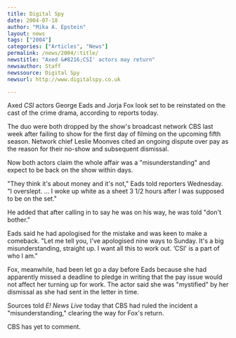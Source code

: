 ```yaml
---
title: Digital Spy
date: 2004-07-18
author: "Mika A. Epstein"
layout: news
tags: ["2004"]
categories: ["Articles", "News"]
permalink: /news/2004/:title/
newstitle: "Axed &#8216;CSI' actors may return"
newsauthor: Staff
newssource: Digital Spy
newsurl: http://www.digitalspy.co.uk

---
```


Axed *CSI* actors George Eads and Jorja Fox look set to be reinstated on the cast of the crime drama, according to reports today.

The duo were both dropped by the show's broadcast network CBS last week after failing to show for the first day of filming on the upcoming fifth season. Network chief Leslie Moonves cited an ongoing dispute over pay as the reason for their no-show and subsequent dismissal.

Now both actors claim the whole affair was a "misunderstanding" and expect to be back on the show within days.

"They think it's about money and it's not," Eads told reporters Wednesday. "I overslept. ... I woke up white as a sheet 3 1/2 hours after I was supposed to be on the set."

He added that after calling in to say he was on his way, he was told "don't bother."

Eads said he had apologised for the mistake and was keen to make a comeback. "Let me tell you, I've apologised nine ways to Sunday. It's a big misunderstanding, straight up. I want all this to work out. &#8216;CSI' is a part of who I am."

Fox, meanwhile, had been let go a day before Eads because she had apparently missed a deadline to pledge in writing that the pay issue would not affect her turning up for work. The actor said she was "mystified" by her dismissal as she had sent in the letter in time.

Sources told *E! News Live* today that CBS had ruled the incident a "misunderstanding," clearing the way for Fox's return.

CBS has yet to comment.

